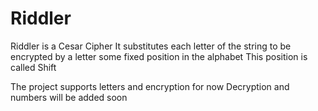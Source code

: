 # Riddler
Riddler is a Cesar Cipher 
It substitutes each letter of the string to be encrypted by a letter some fixed position in the alphabet
This position is called Shift

The project supports letters and encryption for now
Decryption and numbers will be added soon
